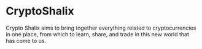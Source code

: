 # CryptoShalix

Crypto Shalix aims to bring together everything related to cryptocurrencies in one place, from which to learn, share, and trade in this new world that has come to us.
